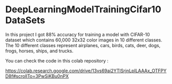 # DeepLearningModelTrainingCifar10DataSets
In this project I got 88% accuracy for training a model with CIFAR-10 dataset which contains 60,000 32x32 color images in 10 different classes. The 10 different classes represent airplanes, cars, birds, cats, deer, dogs, frogs, horses, ships, and trucks.

You can check the code in this colab repository :

https://colab.research.google.com/drive/13vs69ai2YTlSrjnLpILAAAx_OTFPYD8f#scrollTo=3PwSiKBu0nPX
